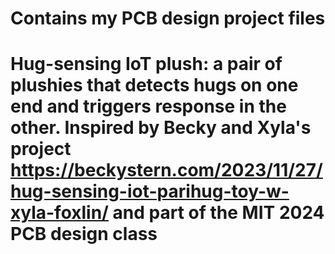 # Contains my PCB design project files
# Hug-sensing IoT plush: a pair of plushies that detects hugs on one end and triggers response in the other. Inspired by Becky and Xyla's project https://beckystern.com/2023/11/27/hug-sensing-iot-parihug-toy-w-xyla-foxlin/ and part of the MIT 2024 PCB design class
